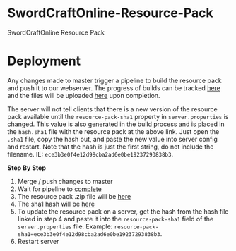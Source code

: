 # SwordCraftOnline-Resource-Pack
SwordCraftOnline Resource Pack

# Deployment
Any changes made to master trigger a pipeline to build the resource pack and push it to our webserver. The progress of builds can be tracked [here](https://github.com/peacefulcraft-network/SwordCraftOnline-Resource-Pack/actions) and the files will be uploaded [here](https://cdn.peacefulcraft.net/resources/) upon completion.

The server will not tell clients that there is a new version of the resource pack available until the `resource-pack-sha1` property in `server.properties` is changed. This value is also generated in the build process and is placed in the `hash.sha1` file with the resource pack at the above link. Just open the `.sha1` file, copy the hash out, and paste the new value into server config and restart. Note that the hash is just the first string, do not include the filename. IE: `ece3b3e0f4e12d98cba2ad6e0be19237293838b3`.

**Step By Step**
1. Merge / push changes to master
2. Wait for pipeline to [complete](https://github.com/peacefulcraft-network/SwordCraftOnline-Resource-Pack/actions)
3. The resource pack .zip file will be [here](https://cdn.peacefulcraft.net/resources/swordcraftonline_resource_pack.zip)
4. The sha1 hash will be [here](https://cdn.peacefulcraft.net/resources/hash.sha1)
5. To update the resource pack on a server, get the hash from the hash file linked in step 4 and paste it into the `resource-pack-sha1` field of the `server.properties` file. Example: `resource-pack-sha1=ece3b3e0f4e12d98cba2ad6e0be19237293838b3`.
6. Restart server
